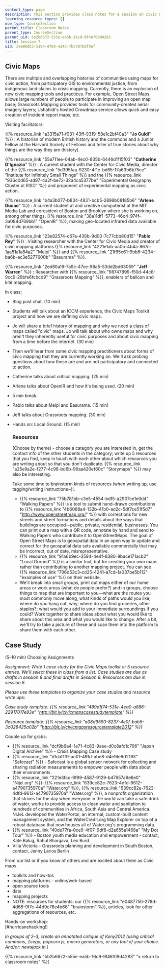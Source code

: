```yaml
---
content_type: page
description: This section provides class notes for a session on civic maps.
learning_resource_types: []
ocw_type: CourseSection
parent_title: Classroom Notes
parent_type: CourseSection
parent_uid: bb2b6672-555e-ea5b-16c9-9f46f09d4283
title: Session 7
uid: 3e698db3-5194-4f80-4243-7bd787bdf9af
---
```


Civic Maps
----------

There are multiple and overlapping histories of communities using maps for civic action, from participatory GIS to environmental justice, from indigenous land claims to crisis mapping. Currently, there is an explosion of new civic mapping tools and practices. For example, Open Street Maps allows large numbers of people to participate in improving an open map base; Grassroots Mapping provides tools for community-created aerial imagery layers; Ushahidi's hosted Crowdmap service allows quick and easy creation of incident report maps; etc.

Visiting facilitators:

{{% resource_link "a3315a71-f031-43ff-9319-58e1c2bf40a3" "**Jo Guldi**" %}} : A historian of modern British history and the commons and a Junior Fellow at the Harvard Society of Fellows and teller of true stories about why things are the way they are (history).

{{% resource_link "55a711ee-04ab-4ec0-835b-6446d1f15f03" "**Catherine D'Ignazio**" %}} : A current student with the Center for Civic Media, director of the {{% resource_link "5d395faa-9230-4f1e-bd65-17a63b6b75ce" "Institute for Infinitely Small Things" %}} and the {{% resource_link "936c0d65-ad97-4a2f-be72-32a4ca5377be" "Experimental Geography Cluster at RISD" %}} and proponent of experimental mapping as civic action.

{{% resource_link "b4a3b077-b834-4831-bcb5-2896b08185b6" "**Arlene Ducao**" %}} : A current student at and creative computerist at the MIT Media Lab and coresident of Boston and Brooklyn where she is working on, among other things, {{% resource_link "38a11df1-5773-46c4-974f-3a084d769bb1" "OpenIR" %}}, making geo-located infrared data available for civic purposes.

{{% resource_link "23e82574-c67a-439b-9d00-7c77cbb80d15" "**Pablo Rey**" %}} : Visiting researcher with the Center for Civic Media and creator of civic mapping platforms {{% resource_link "4221e1ab-aa0b-4b4a-867c-1aa51a1a84a2" "Meipi" %}} and {{% resource_link "21f65c61-9bb6-4234-ba6b-ac3e5277600b" "Basurama" %}}.

{{% resource_link "2ed80a16-7a9c-47ce-98a5-53dd2bd63059" "**Jeff Warren**" %}} **:** Researcher with {{% resource_link "98747899-f50d-44c8-9cc9-29bfe6fcbcd9" "Grassroots Mapping" %}}, enablers of balloon and kite mapping.

In class:

*   Blog post chat. (10 min)
*   Students will talk about an ICCM experience, the Civic Maps Toolkit project and how we are defining civic maps.
*   Jo will share a brief history of mapping and why we need a class of maps called "civic" maps. Jo will talk about who owns maps and why aren't they inherently useful for civic purposes and about civic mapping from a time before the internet. (30 min)
*   Then we'll hear from some civic mapping practitioners about forms of civic mapping that they are currently working on. We'll ask probing questions about how these are and are not participatory and connected to action.
*   Catherine talks about critical mapping. (25 min)
*   Arlene talks about OpenIR and how it's being used. (20 min)
*   5 min break.
*   Pablo talks about Meipi and Basurama. (15 min)
*   Jeff talks about Grassroots mapping. (30 min)
*   Hands on: Local Ground. (15 min)
    
    ### Resources
    
    (Choose by theme) - choose a category you are interested in, get the contact info of the other students in the category; write up 5 resources that you find, keep in touch with each other about which resources you are writing about so that you don't duplicate. {{% resource_link "a25e9a2e-f277-4c96-bd6b-99aa420ef60c" "Storymaps" %}} may also be interesting.
    
    Take some time to brainstorm kinds of resources (when writing up, use tagging/writing instructions~)!.
    
    *   {{% resource_link "75b781bb-c3e5-4554-bdf5-a2907ce1e0dd" "Walking Papers" %}} is a tool to submit hand-drawn contributions to {{% resource_link "4b6068a4-132b-41b0-ad2c-5df7ce51f5d7" "http://www.openstreetmap.org/" %}} with corrections for new streets and street formations and details about the ways that buildings are occupied—public, private, residential, businesses. You can print out a map with a QR code, annotate by hand and send to Walking Papers who contribute it to OpenStreetMaps. The goal of Open Street Maps is to geospatial data in an open way to update and correct for the geospatial data sets available commercially that may be incorrect, out of date, misrepresentative.
    *   {{% resource_link "91a6b9ec-3594-4e4f-8380-9bace171acb2" "Local Ground" %}} is a similar tool, but for creating your own maps rather than contributing to another mapping project. You can see {{% resource_link "706d53c3-cd25-4241-a7cd-1a037be5b112" "examples of use" %}} on their website.
    *   We'll break into small groups, print out maps either of our home areas or work areas (what do people prefer?) and in groups, choose things to map that are important to you—what are the routes you most commonly move along, what kinds of paths would you like; where do you hang out, why; where do you find groceries, other staples?; what would you add to your immediate surroundings if you could? Work together to share ideas about what you would like to share about this area and what you would like to change. After a bit, we'll try to take a picture of these and scan them into the platform to share them with each other.

Case Study
----------

(5–10 min) Choosing Assignments

_Assignment: Write 1 case study for the Civic Maps toolkit or 5 resource entries. We'll select these in class from a list. Case studies are due as drafts in session 8 and final drafts in Session 9. Resources are due in session 8._

_Please use these templates to organize your case studies and resource write ups:_

_Case study template: {{% resource_link "489e1f74-531e-4ea0-a886-22917017e83e" "http://bit.ly/civicmapscasestudytemplate" %}}_

_Resource template: {{% resource_link "a08d9590-8237-4e0f-bab5-3c028425a02b" "http://bit.ly/civicmapsresourcetemplate2012" %}}_

Couple up for grabs:

*   {{% resource_link "dcf9b6a4-1e71-4c83-9aee-d0c8afc1c796" "Japan Digital Archive" %}} - Crisis Mapping Case study
*   {{% resource_link "d1daf1f9-ac01-491d-abe8-d4e16e9d2163" "Safecast" %}} - Safecast is a global sensor network for collecting and sharing radiation measurements to empower people with data about their environments.
*   {{% resource_link "221e3fcc-9f99-4587-9129-b47657a9e8e0" "Nijel.org" %}}: {{% resource_link "639cc82e-7623-4dfd-9612-a4790735970a" "Water.org" %}}, {{% resource_link "639cc82e-7623-4dfd-9612-a4790735970a" "Water.org" %}}, a nonprofit organization that strives for the day when everyone in the world can take a safe drink of water, works to provide access to clean water and sanitation to hundreds of communities in Africa, South Asia and Central America. NiJeL developed the WaterPortal, an internal, custom-built content management system, and the WaterCredit.org Map Explorer on top of a robust database that now houses all of Water.org's programming data.
*   {{% resource_link "40de77fa-0ce9-4f07-9df8-d2a655a1468a" "My Dot Tour" %}} - Boston youth media education and empowerment - contact, Kate Balug, Rahul Bhargava, Leo Burd
*   Villa Victoria - Grassroots planning and development in South Boston, contact, Jenny Larios Berlin

From our list or if you know of others and are excited about them as Civic maps.

*   toolkits and how-tos
*   mapping platforms - online/web-based
*   open source tools
*   data
*   mapping projects
*   NOTE: resources for students: our {{% resource_link "e0487750-278d-4d68-9f7c-44d9c78e4b68" "brainstorm" %}}, articles, look for other aggregations of resources, etc.

Hands-on workshop:  
\[#hurricanehacking!\]

_In groups of 2–3, create an annotated critique of Kony2012 (using critical commons, Zeega, popcorn js, macro generators, or any tool of your choice. And/or: newsjack.in.)_

{{% resource_link "bb2b6672-555e-ea5b-16c9-9f46f09d4283" "« return to classroom notes" %}}